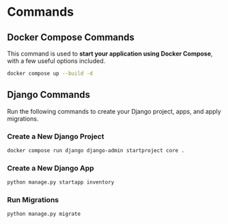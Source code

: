# Commands

## Docker Compose Commands

This command is used to **start your application using Docker Compose**, with a few useful options included.

```bash
docker compose up --build -d
```

## Django Commands

Run the following commands to create your Django project, apps, and apply migrations.

### Create a New Django Project

```bash
docker compose run django django-admin startproject core .
```

### Create a New Django App

```bash
python manage.py startapp inventory
```

### Run Migrations

```bash
python manage.py migrate
```
